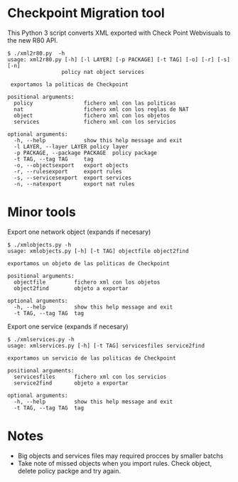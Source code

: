 # Checkpoint Migration tool 
This Python 3 script converts XML exported with Check Point Webvisuals to the new R80 API.

```
$ ./xml2r80.py  -h
usage: xml2r80.py [-h] [-l LAYER] [-p PACKAGE] [-t TAG] [-o] [-r] [-s] [-n]
                 policy nat object services

 exportamos la politicas de Checkpoint

positional arguments:
  policy                fichero xml con las politicas
  nat                   fichero xml con los reglas de NAT
  object                fichero xml con los objetos
  services              fichero xml con los servicios

optional arguments:
  -h, --help            show this help message and exit
  -l LAYER, --layer LAYER policy layer
  -p PACKAGE, --package PACKAGE  policy package
  -t TAG, --tag TAG     tag
  -o, --objectsexport   export objects
  -r, --rulesexport     export rules
  -s, --servicesexport  export services
  -n, --natexport       export nat rules
 ```
# Minor tools
Export one network object (expands if necesary)
```
$ ./xmlobjects.py -h
usage: xmlobjects.py [-h] [-t TAG] objectfile object2find

exportamos un objeto de las politicas de Checkpoint

positional arguments:
  objectfile         fichero xml con los objetos
  object2find        objeto a exportar

optional arguments:
  -h, --help         show this help message and exit
  -t TAG, --tag TAG  tag
```
Export one service (expands if necesary)
```
$ ./xmlservices.py -h
usage: xmlservices.py [-h] [-t TAG] servicesfiles service2find

exportamos un servicio de las politicas de Checkpoint

positional arguments:
  servicesfiles      fichero xml con los servicios
  service2find       objeto a exportar

optional arguments:
  -h, --help         show this help message and exit
  -t TAG, --tag TAG  tag
```
# Notes
- Big objects and services files may required procces by smaller batchs
- Take note of missed objects when you import rules. Check object, delete policy packge and try again.
